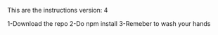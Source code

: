 This are the instructions
version: 4 


1-Download the repo
2-Do npm install
3-Remeber to wash your hands